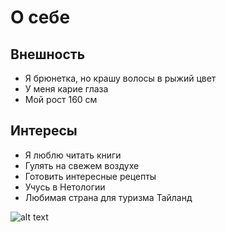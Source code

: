 # О себе

## Внешность

- Я брюнетка, но крашу волосы в рыжий цвет
- У меня карие глаза
- Мой рост 160 см

## Интересы

- Я люблю читать книги
- Гулять на свежем воздухе
- Готовить интересные рецепты
- Учусь в Нетологии
- Любимая страна для туризма Тайланд

![alt text](<Без названия.webp>)